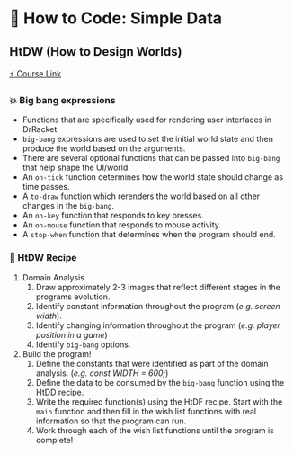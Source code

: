 # :page_with_curl: How to Code: Simple Data

## HtDW (How to Design Worlds)

[:zap: Course Link](https://courses.edx.org/courses/course-v1:UBCx+HtC1x+2T2017/77860a93562d40bda45e452ea064998b/#HtDW)

### :boom: Big bang expressions

- Functions that are specifically used for rendering user interfaces in DrRacket.
- `big-bang` expressions are used to set the initial world state and then produce the world based on the arguments.
- There are several optional functions that can be passed into `big-bang` that help shape the UI/world.
- An `on-tick` function determines how the world state should change as time passes.
- A `to-draw` function which rerenders the world based on all other changes in the `big-bang`.
- An `on-key` function that responds to key presses.
- An `on-mouse` function that responds to mouse activity.
- A `stop-when` function that determines when the program should end.

### :orange_book: HtDW Recipe

1. Domain Analysis
    1. Draw approximately 2-3 images that reflect different stages in the programs evolution.
    2. Identify constant information throughout the program (_e.g. screen width_).
    3. Identify changing information throughout the program (_e.g. player position in a game_)
    4. Identify `big-bang` options.
2. Build the program!
    1. Define the constants that were identified as part of the domain analysis. (_e.g. const WIDTH = 600;_)
    2. Define the data to be consumed by the `big-bang` function using the HtDD recipe.
    3. Write the required function(s) using the HtDF recipe. Start with the `main` function and then fill in the wish list functions with real information so that the program can run.
    4. Work through each of the wish list functions until the program is complete!
